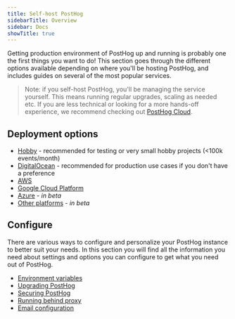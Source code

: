 ```yaml
---
title: Self-host PostHog
sidebarTitle: Overview
sidebar: Docs
showTitle: true
---
```


Getting production environment of PostHog up and running is probably one the first things you want to do! This section goes through the different options available depending on where you'll be hosting PostHog, and includes guides on several of the most popular services. 

> Note: if you self-host PostHog, you'll be managing the service yourself. This means running regular upgrades, scaling as needed etc. If you are less technical or looking for a more hands-off experience, we recommend checking out [PostHog Cloud](/docs/cloud).

## Deployment options

- [Hobby](/docs/self-host/deploy/hobby) - recommended for testing or very small hobby projects (<100k events/month)
- [DigitalOcean](/docs/self-host/deploy/digital-ocean) - recommended for production use cases if you don't have a preference
- [AWS](/docs/self-host/deploy/aws)
- [Google Cloud Platform](/docs/self-host/deploy/gcp)
- [Azure](/docs/self-host/deploy/azure) - _in beta_
- [Other platforms](/docs/self-host/deploy/other) - _in beta_

## Configure

There are various ways to configure and personalize your PostHog instance to better suit your needs. In this section you will find all the information you need about settings and options you can configure to get what you need out of PostHog.

- [Environment variables](/docs/self-host/configure/environment-variables)
- [Upgrading PostHog](/docs/self-host/configure/upgrading-posthog)
- [Securing PostHog](/docs/self-host/configure/securing-posthog)
- [Running behind proxy](/docs/self-host/configure/running-behind-proxy)
- [Email configuration](/docs/self-host/configure/email)
